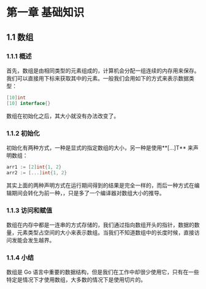 # 第一章 基础知识

## 1.1 数组

### 1.1.1 概述

首先，数组是由相同类型的元素组成的，计算机会分配一组连续的内存用来保存。我们可以直接用下标来获取其中的元素。一般我们会用如下的方式来表示数据类型：

```go
[10]int
[10] interface{}
```

数组在初始化之后，其大小就没有办法改变了。

### 1.1.2 初始化

初始化有两种方式，一种是显式的指定数组的大小，另一种是使用**[...]T** 来声明数组：

```go
arr1 := [2]int{1, 2}
arr2 := [...]int{1, 2}
```

其实上面的两种声明方式在运行期间得到的结果是完全一样的，而后一种方式在编辑期间会转化为前一种，，只是多了一个编译器对数组大小的推导。

### 1.1.3 访问和赋值

数组在内存中都是一连串的方式存储的，我们通过指向数组开头的指针，数据的数量，元素类型占空间的大小来表示数组。当我们不知道数组中的长度时候，直接访问发能会发生越界。

### 1.1.4  小结

数组是 Go 语言中重要的数据结构，但是我们在工作中却很少使用它，只有在一些特定是情况下才使用数组，大多数的情况下是使用切片的。